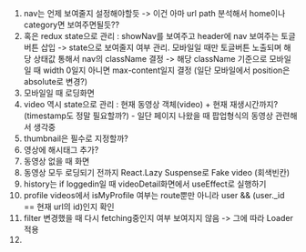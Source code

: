 1. nav는 언제 보여줄지 설정해야할듯 -> 이건 아마 url path 분석해서 home이나 category면 보여주면될듯??
2. 혹은 redux state으로 관리 : showNav를 보여주고 header에 nav 보여주는 토글버튼 삽입 -> state으로 보여줄지 여부 관리. 모바일일 때만 토글버튼 노출되며 해당 상태값 통해서 nav의 className 결정 -> 해당 className 기준으로 모바일일 때 width 0일지 아니면 max-content일지 결정 (일단 모바일에서 position은 absolute로 변경?)
3. 모바일일 때 로딩화면
4. video 역시 state으로 관리 : 현재 동영상 객체(video) + 현재 재생시간까지? (timestamp도 정말 필요할까?) - 일단 페이지 나왔을 때 팝업형식의 동영상 관련해서 생각중
5. thumbnail은 필수로 지정할까?
6. 영상에 해시태그 추가?
7. 동영상 없을 때 화면
8. 동영상 모두 로딩되기 전까지 React.Lazy Suspense로 Fake video (회색빈칸)
9. history는 if loggedin일 때 videoDetail화면에서 useEffect로 실행하기
10. profile videos에서 isMyProfile 여부는 route뿐만 아니라 user && (user.\_id == 현재 url의 id)인지 확인
11. filter 변경했을 때 다시 fetching중인지 여부 보여지지 않음 -> 그에 따라 Loader 적용
12.
